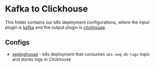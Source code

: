 # Kafka to Clickhouse

This folder contains our k8s deployment configurations, where the input plugin is
[kafka](/plugin/input/kafka)
and the output plugin is
[clickhouse](/plugin/output/clickhouse).

## Configs

- [seqloghouse](./seqloghouse.yaml) - k8s deployment that consumes `obs-seq-db-logs` topic
  and stores logs in Clickhouse
